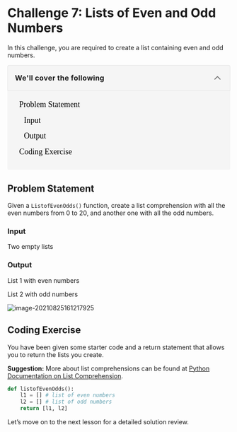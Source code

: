 # Challenge 7: Lists of Even and Odd Numbers

In this challenge, you are required to create a list containing even and odd numbers.

<details open="" class="styles__PageTOCStyled-sc-1u9xzlw-0 cgYZlm" style="box-sizing: border-box; --tw-shadow:0 0 transparent; --tw-ring-inset:var(--tw-empty, ); --tw-ring-offset-width:0px; --tw-ring-offset-color:#fff; --tw-ring-color:rgba(59,130,246,0.5); --tw-ring-offset-shadow:0 0 transparent; --tw-ring-shadow:0 0 transparent; display: block; --tw-bg-opacity:1; background-color: rgba(245,245,245,var(--tw-bg-opacity)); border-radius: 4px; min-width: 280px;"><summary role="button" tabindex="0" class="styles__HeadingWrap-sc-1u9xzlw-1 kEPnVM" style="box-sizing: border-box; --tw-shadow:0 0 transparent; --tw-ring-inset:var(--tw-empty, ); --tw-ring-offset-width:0px; --tw-ring-offset-color:#fff; --tw-ring-color:rgba(59,130,246,0.5); --tw-ring-offset-shadow:0 0 transparent; --tw-ring-shadow:0 0 transparent; display: block; cursor: pointer; outline-style: none; padding: 4px 4px 4px 16px; border-width: 1px; border-style: solid; --tw-border-opacity:1; border-color: rgba(229,229,229,var(--tw-border-opacity)); border-top-left-radius: 4px; border-top-right-radius: 4px;"><div class="styles__HeadingWrapInner-sc-1u9xzlw-2 lazzRz" style="box-sizing: border-box; --tw-shadow:0 0 transparent; --tw-ring-inset:var(--tw-empty, ); --tw-ring-offset-width:0px; --tw-ring-offset-color:#fff; --tw-ring-color:rgba(59,130,246,0.5); --tw-ring-offset-shadow:0 0 transparent; --tw-ring-shadow:0 0 transparent; display: flex; -webkit-box-align: center; align-items: center;"><span class="text-base font-bold tracking-wide" style="box-sizing: border-box; --tw-shadow:0 0 transparent; --tw-ring-inset:var(--tw-empty, ); --tw-ring-offset-width:0px; --tw-ring-offset-color:#fff; --tw-ring-color:rgba(59,130,246,0.5); --tw-ring-offset-shadow:0 0 transparent; --tw-ring-shadow:0 0 transparent; font-size: 1rem; line-height: 1.5rem; font-weight: 700; letter-spacing: 0.025em;">We'll cover the following</span><button class="icon-default ml-auto rounded-none" style="box-sizing: border-box; --tw-shadow:0 0 transparent; --tw-ring-inset:var(--tw-empty, ); --tw-ring-offset-width:0px; --tw-ring-offset-color:#fff; --tw-ring-color:rgba(59,130,246,0.5); --tw-ring-offset-shadow:0 0 transparent; --tw-ring-shadow:0 0 transparent; color: rgba(0, 0, 0, 0.5); font-style: inherit; font-variant: inherit; font-weight: 400; font-stretch: inherit; font-size: 0.9375rem; line-height: 1.5; font-family: inherit; margin: 0px 0px 0px auto; overflow: visible; text-transform: none; appearance: button; cursor: pointer; display: flex; align-items: center; justify-content: center; white-space: nowrap; border-radius: 0px; border-width: 0px; padding: 0.75rem; letter-spacing: 0.025em; --tw-text-opacity:1; transition-duration: 0.2s; background-color: transparent; outline: transparent solid 2px; outline-offset: 2px;"><svg xmlns="http://www.w3.org/2000/svg" width="24" height="24" viewBox="0 0 24 24" fill="none" stroke="currentColor" stroke-width="2" stroke-linecap="round" stroke-linejoin="round" class="feather feather-chevron-up"><polyline points="18 15 12 9 6 15"></polyline></svg></button></div></summary><div class="p-4" style="box-sizing: border-box; --tw-shadow:0 0 transparent; --tw-ring-inset:var(--tw-empty, ); --tw-ring-offset-width:0px; --tw-ring-offset-color:#fff; --tw-ring-color:rgba(59,130,246,0.5); --tw-ring-offset-shadow:0 0 transparent; --tw-ring-shadow:0 0 transparent; padding: 1rem;"><div class="markdown-container-div Markdown__MarkdownContainerDiv-sc-1j2yuel-6 jhbODO" height="auto" style="box-sizing: border-box; --tw-shadow:0 0 transparent; --tw-ring-inset:var(--tw-empty, ); --tw-ring-offset-width:0px; --tw-ring-offset-color:#fff; --tw-ring-color:rgba(59,130,246,0.5); --tw-ring-offset-shadow:0 0 transparent; --tw-ring-shadow:0 0 transparent; height: auto; width: 248.021px;"><div class="markdownViewer Markdown__Viewer-sc-1j2yuel-1 jwYbFw" role="none" style="box-sizing: border-box; --tw-shadow:0 0 transparent; --tw-ring-inset:var(--tw-empty, ); --tw-ring-offset-width:0px; --tw-ring-offset-color:#fff; --tw-ring-color:rgba(59,130,246,0.5); --tw-ring-offset-shadow:0 0 transparent; --tw-ring-shadow:0 0 transparent; --tw-text-opacity:1; color: rgba(61,61,78,var(--tw-text-opacity)); line-height: 1.7; outline: none; font-size: 18px; overflow-wrap: break-word; font-family: &quot;Nunito Sans&quot;;"><ul style="box-sizing: border-box; --tw-shadow:0 0 transparent; --tw-ring-inset:var(--tw-empty, ); --tw-ring-offset-width:0px; --tw-ring-offset-color:#fff; --tw-ring-color:rgba(59,130,246,0.5); --tw-ring-offset-shadow:0 0 transparent; --tw-ring-shadow:0 0 transparent; margin-top: 0px; margin-bottom: 10px; margin-left: -20px;"><li style="box-sizing: border-box; --tw-shadow:0 0 transparent; --tw-ring-inset:var(--tw-empty, ); --tw-ring-offset-width:0px; --tw-ring-offset-color:#fff; --tw-ring-color:rgba(59,130,246,0.5); --tw-ring-offset-shadow:0 0 transparent; --tw-ring-shadow:0 0 transparent; margin-bottom: 5px; list-style: none;"><a href="https://www.educative.io/courses/full-speed-python/qVAMjQQlW10#Problem-Statement" style="box-sizing: border-box; --tw-shadow:0 0 transparent; --tw-ring-inset:var(--tw-empty, ); --tw-ring-offset-width:0px; --tw-ring-offset-color:#fff; --tw-ring-color:rgba(59,130,246,0.5); --tw-ring-offset-shadow:0 0 transparent; --tw-ring-shadow:0 0 transparent; background-color: transparent; color: rgba(0,0,0,var(--tw-text-opacity)); text-decoration: none; transition: color 0.2s ease 0s; --tw-text-opacity:1; display: flex;">Problem Statement</a></li><ul style="box-sizing: border-box; --tw-shadow:0 0 transparent; --tw-ring-inset:var(--tw-empty, ); --tw-ring-offset-width:0px; --tw-ring-offset-color:#fff; --tw-ring-color:rgba(59,130,246,0.5); --tw-ring-offset-shadow:0 0 transparent; --tw-ring-shadow:0 0 transparent; margin-top: 0px; margin-bottom: 0px; margin-left: -20px;"><li style="box-sizing: border-box; --tw-shadow:0 0 transparent; --tw-ring-inset:var(--tw-empty, ); --tw-ring-offset-width:0px; --tw-ring-offset-color:#fff; --tw-ring-color:rgba(59,130,246,0.5); --tw-ring-offset-shadow:0 0 transparent; --tw-ring-shadow:0 0 transparent; margin-bottom: 5px; list-style: none;"><a href="https://www.educative.io/courses/full-speed-python/qVAMjQQlW10#Input" style="box-sizing: border-box; --tw-shadow:0 0 transparent; --tw-ring-inset:var(--tw-empty, ); --tw-ring-offset-width:0px; --tw-ring-offset-color:#fff; --tw-ring-color:rgba(59,130,246,0.5); --tw-ring-offset-shadow:0 0 transparent; --tw-ring-shadow:0 0 transparent; background-color: transparent; color: rgba(0,0,0,var(--tw-text-opacity)); text-decoration: none; transition: color 0.2s ease 0s; --tw-text-opacity:1; display: flex;">Input</a></li><li style="box-sizing: border-box; --tw-shadow:0 0 transparent; --tw-ring-inset:var(--tw-empty, ); --tw-ring-offset-width:0px; --tw-ring-offset-color:#fff; --tw-ring-color:rgba(59,130,246,0.5); --tw-ring-offset-shadow:0 0 transparent; --tw-ring-shadow:0 0 transparent; margin-bottom: 5px; list-style: none;"><a href="https://www.educative.io/courses/full-speed-python/qVAMjQQlW10#Output" style="box-sizing: border-box; --tw-shadow:0 0 transparent; --tw-ring-inset:var(--tw-empty, ); --tw-ring-offset-width:0px; --tw-ring-offset-color:#fff; --tw-ring-color:rgba(59,130,246,0.5); --tw-ring-offset-shadow:0 0 transparent; --tw-ring-shadow:0 0 transparent; background-color: transparent; color: rgba(0,0,0,var(--tw-text-opacity)); text-decoration: none; transition: color 0.2s ease 0s; --tw-text-opacity:1; display: flex;">Output</a></li></ul><li style="box-sizing: border-box; --tw-shadow:0 0 transparent; --tw-ring-inset:var(--tw-empty, ); --tw-ring-offset-width:0px; --tw-ring-offset-color:#fff; --tw-ring-color:rgba(59,130,246,0.5); --tw-ring-offset-shadow:0 0 transparent; --tw-ring-shadow:0 0 transparent; margin-bottom: 5px; list-style: none;"><a href="https://www.educative.io/courses/full-speed-python/qVAMjQQlW10#Coding-Exercise" style="box-sizing: border-box; --tw-shadow:0 0 transparent; --tw-ring-inset:var(--tw-empty, ); --tw-ring-offset-width:0px; --tw-ring-offset-color:#fff; --tw-ring-color:rgba(59,130,246,0.5); --tw-ring-offset-shadow:0 0 transparent; --tw-ring-shadow:0 0 transparent; background-color: transparent; color: rgba(0,0,0,var(--tw-text-opacity)); text-decoration: none; transition: color 0.2s ease 0s; --tw-text-opacity:1; display: flex;">Coding Exercise</a></li></ul></div></div></div></details>

## Problem Statement

Given a `ListofEvenOdds()` function, create a list comprehension with all the even numbers from 0 to 20, and another one with all the odd numbers.

### Input

Two empty lists

### Output

List 1 with even numbers

List 2 with odd numbers

![image-20210825161217925](C:\Users\DEMO\AppData\Roaming\Typora\typora-user-images\image-20210825161217925.png)

## Coding Exercise

You have been given some starter code and a return statement that allows you to return the lists you create.

**Suggestion:** More about list comprehensions can be found at [Python Documentation on List Comprehension](https://docs.python.org/3/tutorial/datastructures.html#list-comprehensions).

``` python
def listofEvenOdds():
    l1 = [] # list of even numbers
    l2 = [] # list of odd numbers
    return [l1, l2]

```





Let’s move on to the next lesson for a detailed solution review.
